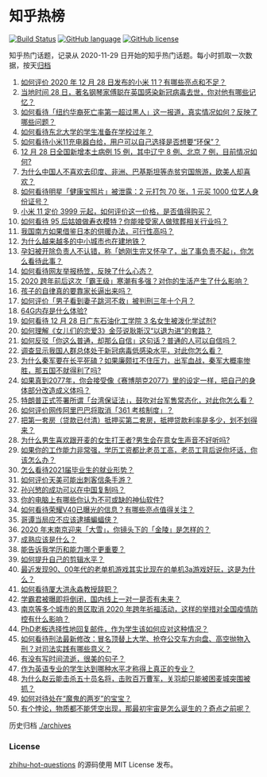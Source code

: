 # 知乎热榜
[![Build Status](https://github.com/ToWeLong/zhihu-hot-questions/workflows/CI/badge.svg)](https://github.com/ToWeLong/zhihu-hot-questions/actions)
[![GitHub language](https://img.shields.io/badge/language-golang-orange.svg)](https://golang.org/)
[![GitHub license](https://img.shields.io/github/license/ToWeLong/zhihu-hot-questions)](https://github.com/ToWeLong/zhihu-hot-questions/blob/main/LICENSE)

知乎热门话题，记录从 2020-11-29 日开始的知乎热门话题。每小时抓取一次数据，按天[归档](./archives)

<!-- BEGIN -->

1. [如何评价 2020 年 12 月 28 日发布的小米 11？有哪些亮点和不足？](https://www.zhihu.com/question/436802846)
1. [当地时间 28 日，著名钢琴家傅聪在英国感染新冠病毒去世，你对他有哪些记忆？](https://www.zhihu.com/question/436736385)
1. [如何看待「纽约华裔死亡率第一超过黑人」这一报道，真实情况如何？反映了哪些问题？](https://www.zhihu.com/question/436827094)
1. [如何看待东北大学的学生准备在学校过年？](https://www.zhihu.com/question/436462562)
1. [如何看待小米11充电器白给，用户可以自己选择是否想要“环保”？](https://www.zhihu.com/question/436917872)
1. [12 月 28 日全国新增本土病例 15 例，其中辽宁 8 例、北京 7 例，目前情况如何?](https://www.zhihu.com/question/436960290)
1. [为什么中国人不喜欢去印度、非洲、巴基斯坦等赤贫穷国旅游，欧美人却喜欢？](https://www.zhihu.com/question/436563065)
1. [如何看待明星「健康宝照片」被泄露：2 元打包 70 张，1 元买 1000 位艺人身份证号？](https://www.zhihu.com/question/436879946)
1. [小米 11 定价 3999 元起，如何评价这一价格，是否值得购买？](https://www.zhihu.com/question/436916020)
1. [如何看待 95 后姑娘做寿衣模特？你能接受家人做殡葬相关行业吗？](https://www.zhihu.com/question/436970213)
1. [我国南方如果借鉴日本的供暖办法，可行性高吗？](https://www.zhihu.com/question/433691204)
1. [为什么越来越多的中小城市也在建地铁？](https://www.zhihu.com/question/43550635)
1. [孕妇被开除负责人不认错，称「她刚生完又怀孕了，出了事负责不起」，你怎么看待此事？](https://www.zhihu.com/question/436851518)
1. [如何看待网友举报杨笠，反映了什么心态？](https://www.zhihu.com/question/436742181)
1. [2020 跨年前后这次「霸王级」寒潮有多强？对你的生活产生了什么影响？](https://www.zhihu.com/question/436884402)
1. [孩子的自律真的要靠家长逼出来吗？](https://www.zhihu.com/question/436192830)
1. [如何评价「男子看到妻子跳河不救」被判刑三年十个月？](https://www.zhihu.com/question/436864110)
1. [64G内存是什么体验?](https://www.zhihu.com/question/374700871)
1. [如何看待 12 月 28 日广东石油化工学院 3 名女生被泼化学试剂?](https://www.zhihu.com/question/436890084)
1. [如何理解《女儿们的恋爱3》金莎说耿斯汉“以退为进”的套路？](https://www.zhihu.com/question/436356782)
1. [如何反驳「你这么普通，却那么自信」这句话？普通的人可以自信吗？](https://www.zhihu.com/question/436989520)
1. [调查显示我国人群总体处于新冠病毒低感染水平，对此你怎么看？](https://www.zhihu.com/question/436892602)
1. [为什么秦军要在长平死磕？如果廉颇扛不住压力，出军血战，秦军大概率惨胜，那五国不就得利了吗?](https://www.zhihu.com/question/432190611)
1. [如果真到2077年，你会接受像《赛博朋克2077》里的设定一样，把自己的身体部分改造成义体吗？](https://www.zhihu.com/question/436761122)
1. [特朗普正式签署所谓「台湾保证法」，鼓吹对台军售常态化，对此你怎么看？](https://www.zhihu.com/question/436844879)
1. [如何评价网传阿里巴巴将取消「361 考核制度」？](https://www.zhihu.com/question/436837449)
1. [把第一套房（贷款已付清）抵押买第二套房，抵押贷款利率是多少，划不划得来？](https://www.zhihu.com/question/434262887)
1. [为什么男生喜欢跟开麦的女生打王者?男生会在意女生声音不好听吗?](https://www.zhihu.com/question/382210383)
1. [如果你的工作能力非常强，学历工资都比老员工高，老员工背后说你坏话，你该怎么办？](https://www.zhihu.com/question/303010265)
1. [怎么看待2021届毕业生的就业形势？](https://www.zhihu.com/question/392273663)
1. [如何评价天美可能出刺客信条手游？](https://www.zhihu.com/question/436704377)
1. [孙兴慜的成功可以在中国复制吗？](https://www.zhihu.com/question/351998083)
1. [你的电脑上有哪些你认为不可或缺的神仙软件?](https://www.zhihu.com/question/411922752)
1. [如何看待荣耀V40已曝光的信息？有哪些亮点值得关注？](https://www.zhihu.com/question/435798152)
1. [哥谭当局应不应该逮捕蝙蝠侠？](https://www.zhihu.com/question/57723357)
1. [2020 年末南京迎来「大雪」，你镜头下的「金陵」是怎样的？](https://www.zhihu.com/question/434680028)
1. [成熟应该是什么？](https://www.zhihu.com/question/432477961)
1. [能告诉我学历和能力哪个更重要？](https://www.zhihu.com/question/430724896)
1. [如何提升自己的剪辑水平？](https://www.zhihu.com/question/314786688)
1. [最近发现90、00年代的老单机游戏其实比现在的单机3a游戏好玩，这是为什么？](https://www.zhihu.com/question/435695782)
1. [如何看待厦大洪永淼教授辞职？](https://www.zhihu.com/question/436761233)
1. [学霸君被曝即将倒闭，国内线上一对一是否有未来？](https://www.zhihu.com/question/436670543)
1. [南京等多个城市的景区取消 2020 年跨年祈福活动，这样的举措对全国疫情防控有什么影响？](https://www.zhihu.com/question/436855897)
1. [PhD老板选择性地回复邮件，作为学生该如何应对这种情况？](https://www.zhihu.com/question/435036132)
1. [如何看待刑法最新修改：冒名顶替上大学、抢夺公交车方向盘、高空抛物入刑？对司法实践有哪些意义？](https://www.zhihu.com/question/436588492)
1. [有没有写时间流逝，很美的句子？](https://www.zhihu.com/question/288783358)
1. [作为英语专业的学生达到哪种水平才称得上真正的专业？](https://www.zhihu.com/question/267005557)
1. [为什么赵云能击杀五十员名将，击败百万曹军，关羽却只能被困麦城突围被抓？](https://www.zhihu.com/question/436537520)
1. [如何对待处在“魔鬼的两岁”的宝宝？](https://www.zhihu.com/question/308241918)
1. [有个悖论，物质都不能凭空出现，那最初宇宙是怎么诞生的？奇点之前呢？](https://www.zhihu.com/question/434863404)

<!-- END -->

历史归档 [./archives](./archives)


### License
[zhihu-hot-questions](https://github.com/towelong/zhihu-hot-questions) 的源码使用 MIT License 发布。